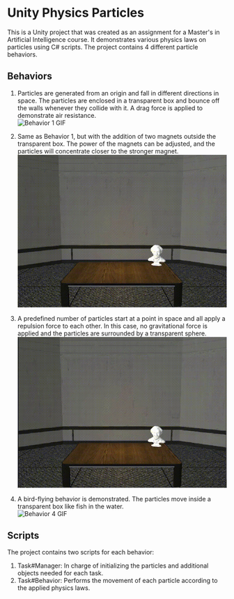 # Unity Physics Particles
This is a Unity project that was created as an assignment for a Master's in Artificial Intelligence course. It demonstrates various physics laws on particles using C# scripts. The project contains 4 different particle behaviors.

## Behaviors
1. Particles are generated from an origin and fall in different directions in space. The particles are enclosed in a transparent box and bounce off the walls whenever they collide with it. A drag force is applied to demonstrate air resistance.<br/>
![Behavior 1 GIF](videos/Behavior1.gif)

2. Same as Behavior 1, but with the addition of two magnets outside the transparent box. The power of the magnets can be adjusted, and the particles will concentrate closer to the stronger magnet.<br/>
![Behavior 2 GIF](videos/Behavior2.gif)

3. A predefined number of particles start at a point in space and all apply a repulsion force to each other. In this case, no gravitational force is applied and the particles are surrounded by a transparent sphere.<br/>
![Behavior 3 GIF](videos/Behavior3.gif)

4. A bird-flying behavior is demonstrated. The particles move inside a transparent box like fish in the water.<br/>
![Behavior 4 GIF](videos/Behavior4.gif)


## Scripts
The project contains two scripts for each behavior:

1. Task#Manager: In charge of initializing the particles and additional objects needed for each task.
2. Task#Behavior: Performs the movement of each particle according to the applied physics laws.